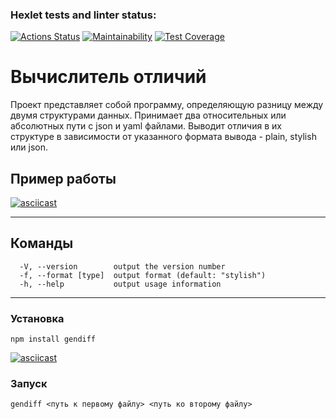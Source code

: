 ### Hexlet tests and linter status:
[![Actions Status](https://github.com/svyatoslavxq/frontend-project-lvl2/workflows/hexlet-check/badge.svg)](https://github.com/svyatoslavxq/frontend-project-lvl2/actions)
[![Maintainability](https://api.codeclimate.com/v1/badges/144a49fede27ca8f5c42/maintainability)](https://codeclimate.com/github/svyatoslavxq/frontend-project-lvl2/maintainability)
[![Test Coverage](https://api.codeclimate.com/v1/badges/144a49fede27ca8f5c42/test_coverage)](https://codeclimate.com/github/svyatoslavxq/frontend-project-lvl2/test_coverage)

<h1><b>Вычислитель отличий</b></h1>
Проект представляет собой программу, определяющую разницу между двумя структурами данных. Принимает два относительных или абсолютных пути с json и yaml файлами. Выводит отличия в их структуре в зависимости от указанного формата вывода - plain, stylish или json.   

<h2><b>Пример работы</b></h2>

[![asciicast](https://asciinema.org/a/516235.svg)](https://asciinema.org/a/516235)

---

<h2><b>Команды</b></h2>


```
  -V, --version        output the version number
  -f, --format [type]  output format (default: "stylish")
  -h, --help           output usage information
```
---

<h3><b>Установка</b></h3>

```
npm install gendiff
```
[![asciicast](https://asciinema.org/a/516996.svg)](https://asciinema.org/a/516996)

<h3><b>Запуск</b></h3>

```
gendiff <путь к первому файлу> <путь ко второму файлу> 
```
